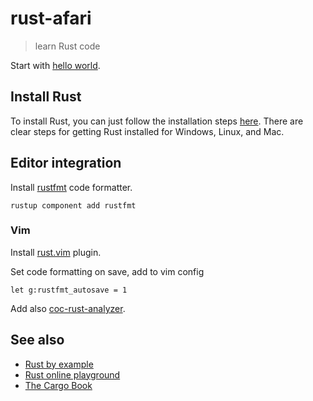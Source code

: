 # rust-afari

> learn Rust code

Start with [hello world](./hello-world/hello.rs).

## Install Rust

To install Rust, you can just follow the installation steps [here](https://doc.rust-lang.org/book/ch01-01-installation.html). There are clear steps for getting Rust installed for Windows, Linux, and Mac.

## Editor integration

Install [rustfmt](https://github.com/rust-lang/rustfmt) code formatter.

    rustup component add rustfmt

### Vim

Install [rust.vim](https://github.com/rust-lang/rust.vim) plugin.

Set code formatting on save, add to vim config

    let g:rustfmt_autosave = 1

Add also [coc-rust-analyzer](https://github.com/fannheyward/coc-rust-analyzer).

## See also

- [Rust by example](https://doc.rust-lang.org/rust-by-example/index.html)
- [Rust online playground](https://play.rust-lang.org/)
- [The Cargo Book](https://doc.rust-lang.org/cargo/)
